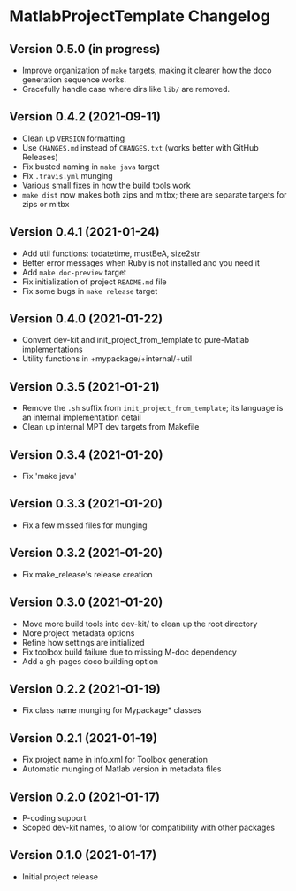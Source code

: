 MatlabProjectTemplate Changelog
===============================

Version 0.5.0 (in progress)
---------------------------

* Improve organization of `make` targets, making it clearer how the doco generation sequence works.
* Gracefully handle case where dirs like `lib/` are removed.

Version 0.4.2 (2021-09-11)
---------------------------

* Clean up `VERSION` formatting
* Use `CHANGES.md` instead of `CHANGES.txt` (works better with GitHub Releases)
* Fix busted naming in `make java` target
* Fix `.travis.yml` munging
* Various small fixes in how the build tools work
* `make dist` now makes both zips and mltbx; there are separate targets for zips or mltbx

Version 0.4.1 (2021-01-24)
---------------------------

* Add util functions: todatetime, mustBeA, size2str
* Better error messages when Ruby is not installed and you need it
* Add `make doc-preview` target
* Fix initialization of project `README.md` file
* Fix some bugs in `make release` target

Version 0.4.0 (2021-01-22)
---------------------------

* Convert dev-kit and init_project_from_template to pure-Matlab implementations
* Utility functions in +mypackage/+internal/+util

Version 0.3.5 (2021-01-21)
---------------------------

* Remove the `.sh` suffix from `init_project_from_template`; its language is an internal implementation detail
* Clean up internal MPT dev targets from Makefile

Version 0.3.4 (2021-01-20)
--------------------------

* Fix 'make java'

Version 0.3.3 (2021-01-20)
--------------------------

* Fix a few missed files for munging

Version 0.3.2 (2021-01-20)
--------------------------

* Fix make_release's release creation

Version 0.3.0 (2021-01-20)
--------------------------

* Move more build tools into dev-kit/ to clean up the root directory
* More project metadata options
* Refine how settings are initialized
* Fix toolbox build failure due to missing M-doc dependency
* Add a gh-pages doco building option

Version 0.2.2 (2021-01-19)
--------------------------

* Fix class name munging for Mypackage* classes

Version 0.2.1 (2021-01-19)
--------------------------

* Fix project name in info.xml for Toolbox generation
* Automatic munging of Matlab version in metadata files

Version 0.2.0 (2021-01-17)
--------------------------

* P-coding support
* Scoped dev-kit names, to allow for compatibility with other packages

Version 0.1.0 (2021-01-17)
--------------------------

* Initial project release
